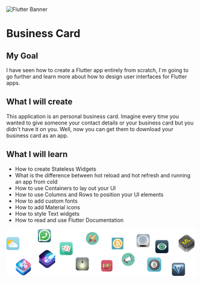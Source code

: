 ![Flutter Banner](https://i.ytimg.com/vi/fq4N0hgOWzU/maxresdefault.jpg)

# Business Card

## My Goal

I have seen how to create a Flutter app entirely from scratch, I´m going to go further and learn more about how to design user interfaces for Flutter apps.

## What I will create

This application is an personal business card. Imagine every time you wanted to give someone your contact details or your business card but you didn't have it on you. Well, now you can get them to download your business card as an app.

## What I will learn

* How to create Stateless Widgets
* What is the difference between hot reload and hot refresh and running an app from cold
* How to use Containers to lay out your UI
* How to use Columns and Rows to position your UI elements
* How to add custom fonts
* How to add Material icons
* How to style Text widgets
* How to read and use Flutter Documentation





![End Banner](https://raw.githubusercontent.com/erikmaide/test/master/footer.png)
